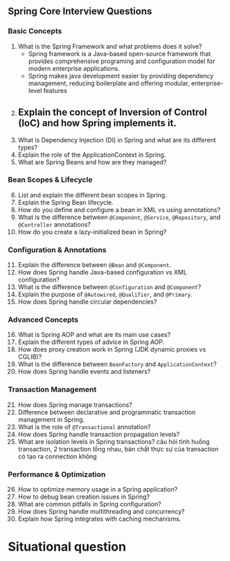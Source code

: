 ## Spring Core Interview Questions

### Basic Concepts
1. What is the Spring Framework and what problems does it solve?
   - Spring framework is a Java-based open-source framework that provides comprehensive programing
and configuration model for modern enterprise applications.
   - Spring makes java development easier by providing dependency management, reducing boilerplate
and offering modular, enterprise-level features
2. Explain the concept of Inversion of Control (IoC) and how Spring implements it.
    - 
3. What is Dependency Injection (DI) in Spring and what are its different types?
4. Explain the role of the ApplicationContext in Spring.
5. What are Spring Beans and how are they managed?

### Bean Scopes & Lifecycle
6. List and explain the different bean scopes in Spring.
7. Explain the Spring Bean lifecycle.
8. How do you define and configure a bean in XML vs using annotations?
9. What is the difference between `@Component`, `@Service`, `@Repository`, and `@Controller` annotations?
10. How do you create a lazy-initialized bean in Spring?

### Configuration & Annotations
11. Explain the difference between `@Bean` and `@Component`.
12. How does Spring handle Java-based configuration vs XML configuration?
13. What is the difference between `@Configuration` and `@Component`?
14. Explain the purpose of `@Autowired`, `@Qualifier`, and `@Primary`.
15. How does Spring handle circular dependencies?

### Advanced Concepts
16. What is Spring AOP and what are its main use cases?
17. Explain the different types of advice in Spring AOP.
18. How does proxy creation work in Spring (JDK dynamic proxies vs CGLIB)?
19. What is the difference between `BeanFactory` and `ApplicationContext`?
20. How does Spring handle events and listeners?

### Transaction Management
21. How does Spring manage transactions?
22. Difference between declarative and programmatic transaction management in Spring.
23. What is the role of `@Transactional` annotation?
24. How does Spring handle transaction propagation levels?
25. What are isolation levels in Spring transactions?
câu hỏi tình huống transaction, 2 transaction lồng nhau, bản chất thực sự của transaction có tạo ra connection không

### Performance & Optimization
26. How to optimize memory usage in a Spring application?
27. How to debug bean creation issues in Spring?
28. What are common pitfalls in Spring configuration?
29. How does Spring handle multithreading and concurrency?
30. Explain how Spring integrates with caching mechanisms.


# Situational question